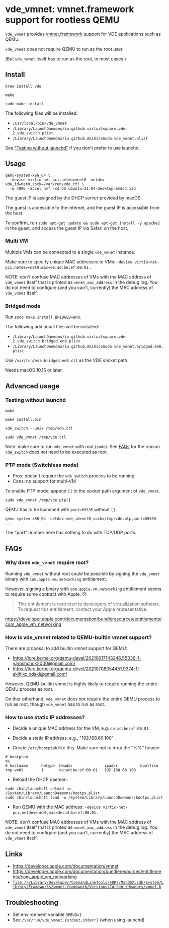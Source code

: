 # vde_vmnet: vmnet.framework support for rootless QEMU

`vde_vmnet` provides [vmnet.framework](https://developer.apple.com/documentation/vmnet) support for VDE applications such as QEMU.

`vde_vmnet` does not require QEMU to run as the root user.

(But `vde_vmnet` itself has to run as the root, in most cases.)

## Install

```console
brew install vde

make

sudo make install
```

The following files will be installed:
- `/usr/local/bin/vde_vmnet`
- `/Library/LaunchDaemons/io.github.virtualsquare.vde-2.vde_switch.plist`
- `/Library/LaunchDaemons/io.github.AkihiroSuda.vde_vmnet.plist`

See ["Testing without launchd"](#testing-without-launchd) if you don't prefer to use launchd.

## Usage

```console
qemu-system-x86_64 \
  -device virtio-net-pci,netdev=net0 -netdev vde,id=net0,sock=/var/run/vde.ctl \
  -m 4096 -accel hvf -cdrom ubuntu-21.04-desktop-amd64.iso
```

The guest IP is assigned by the DHCP server provided by macOS.

The guest is accessible to the internet, and the guest IP is accessible from the host.

To confirm, run `sudo apt-get update && sudo apt-get install -y apache2` in the guest, and access the guest IP via Safari on the host.

### Multi VM
Multiple VMs can be connected to a single `vde_vmnet` instance.

Make sure to specify unique MAC addresses to VMs: `-device virtio-net-pci,netdev=net0,mac=de:ad:be:ef:00:01` .

NOTE: don't confuse MAC addresses of VMs with the MAC address of `vde_vmnet` itself that is printed as `vmnet_mac_address` in the debug log.
You do not need to configure (and you can't, currently) the MAC address of `vde_vmnet` itself.

### Bridged mode

Run `sudo make install BRIDGED=en0`.

The following additional files will be installed:
- `/Library/LaunchDaemons/io.github.virtualsquare.vde-2.vde_switch.bridged.en0.plist`
- `/Library/LaunchDaemons/io.github.AkihiroSuda.vde_vmnet.bridged.en0.plist`

Use `/var/run/vde.bridged.en0.ctl` as the VDE socket path.

Needs macOS 10.15 or later.

## Advanced usage

### Testing without launchd

```console
make

make install.bin
```

```console
vde_switch --unix /tmp/vde.ctl
```

```console
sudo vde_vmnet /tmp/vde.ctl
```

Note: make sure to run `vde_vmnet` with root (`sudo`). See [FAQs](#FAQs) for the reason.
`vde_switch` does not need to be executed as root.

### PTP mode (Switchless mode)

- Pros: doesn't require the `vde_switch` process to be running
- Cons: no support for multi-VM

To enable PTP mode, append `[]` to the socket path argument of `vde_vmnet`.

```console
sudo vde_vmnet /tmp/vde.ptp[]
```

QEMU has to be launched with `port=65535` without `[]`.

```console
qemu-system-x86_64 -netdev vde,id=net0,sock=/tmp/vde.ptp,port=65535 ...
```

The "port" number here has nothing to do with TCP/UDP ports.

## FAQs
### Why does `vde_vmnet` require root?

Running `vde_vmnet` without root could be possible by signing the `vde_vmnet` binary with `com.apple.vm.networking` entitlement.

However, signing a binary with `com.apple.vm.networking` entitlement seems to require some contract with Apple.
:disappointed:

> This entitlement is restricted to developers of virtualization software. To request this entitlement, contact your Apple representative.

https://developer.apple.com/documentation/bundleresources/entitlements/com_apple_vm_networking

### How is vde_vmnet related to QEMU-builtin vmnet support?
There are proposal to add builtin vmnet support for QEMU:
- https://lore.kernel.org/qemu-devel/20210617143246.55336-1-yaroshchuk2000@gmail.com/
- https://lore.kernel.org/qemu-devel/20210708054451.9374-1-akihiko.odaki@gmail.com/

However, QEMU-builtin vmnet is highly likely to require running the entire QEMU process as root.

On ther otherhand, `vde_vmnet` does not require the entire QEMU process to run as root, though `vde_vmnet` has to run as root.

### How to use static IP addresses?

- Decide a unique MAC address for the VM, e.g. `de:ad:be:ef:00:01`.

- Decide a static IP address, e.g., "192.168.60.100"

- Create `/etc/bootptab` like this. Make sure not to drop the "%%" header.
```
# bootptab
%%
# hostname      hwtype  hwaddr              ipaddr          bootfile
tmp-vm01        1       de:ad:be:ef:00:01   192.168.60.100
```

- Reload the DHCP daemon.
```
sudo /bin/launchctl unload -w /System/Library/LaunchDaemons/bootps.plist
sudo /bin/launchctl load -w /System/Library/LaunchDaemons/bootps.plist
```

- Run QEMU with the MAC address: `-device virtio-net-pci,netdev=net0,mac=de:ad:be:ef:00:01` .

NOTE: don't confuse MAC addresses of VMs with the MAC address of `vde_vmnet` itself that is printed as `vmnet_mac_address` in the debug log.
You do not need to configure (and you can't, currently) the MAC address of `vde_vmnet` itself.

## Links
- https://developer.apple.com/documentation/vmnet
- https://developer.apple.com/documentation/bundleresources/entitlements/com_apple_vm_networking
- [`file:///Library/Developer/CommandLineTools/SDKs/MacOSX.sdk/System/Library/Frameworks/vmnet.framework/Versions/Current/Headers/vmnet.h`](file:///Library/Developer/CommandLineTools/SDKs/MacOSX.sdk/System/Library/Frameworks/vmnet.framework/Versions/Current/Headers/vmnet.h)

## Troubleshooting
- Set environment variable `DEBUG=1`
- See `/var/run/vde_vmnet.{stdout,stderr}` (when using launchd)
